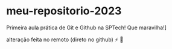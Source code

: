 # meu-repositorio-2023
Primeira aula prática de Git e Github na SPTech! Que maravilha!]

alteração feita no remoto (direto no github) ⚡ 👥
